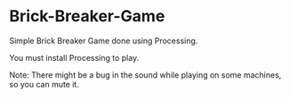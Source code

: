 # Brick-Breaker-Game

Simple Brick Breaker Game done using Processing.

You must install Processing to play.

Note: There might be a bug in the sound while playing on some machines, so you can mute it.
